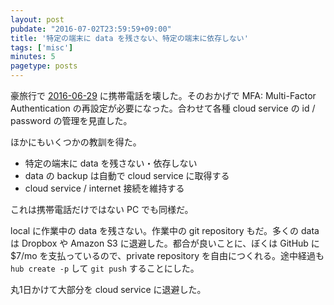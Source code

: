 ```yaml
---
layout: post
pubdate: "2016-07-02T23:59:59+09:00"
title: '特定の端末に data を残さない、特定の端末に依存しない'
tags: ['misc']
minutes: 5
pagetype: posts
---
```

豪旅行で [2016-06-29][] に携帯電話を壊した。そのおかげで MFA: Multi-Factor Authentication の再設定が必要になった。合わせて各種 cloud service の id / password の管理を見直した。

ほかにもいくつかの教訓を得た。

- 特定の端末に data を残さない・依存しない
- data の backup は自動で cloud service に取得する
- cloud service / internet 接続を維持する

これは携帯電話だけではない PC でも同様だ。

local に作業中の data を残さない。作業中の git repository もだ。多くの data は Dropbox や Amazon S3 に退避した。都合が良いことに、ぼくは GitHub に $7/mo を支払っているので、private repository を自由につくれる。途中経過も `hub create -p` して `git push` することにした。

丸1日かけて大部分を cloud service に退避した。

[2016-06-29]: http://blog.bouzuya.net/2016/06/29/

